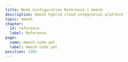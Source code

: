 ```yaml
---
title: Node Configuration Reference | mmesh
description: mmesh hybrid cloud integration platform
topic: mmesh
chapter:
  id: reference
  label: Reference
page:
  name: mmesh-node-yml
  label: mmesh-node.yml
position: 1301
---
```

